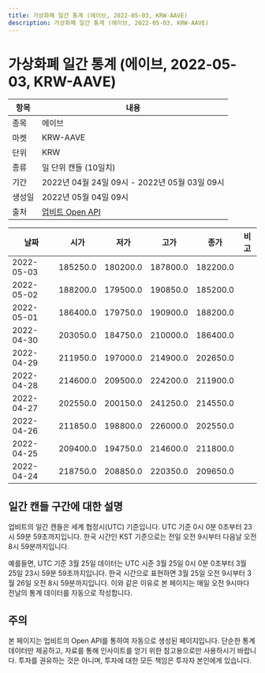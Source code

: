 ```yaml
---
title: 가상화폐 일간 통계 (에이브, 2022-05-03, KRW-AAVE)
description: 가상화폐 일간 통계 (에이브, 2022-05-03, KRW-AAVE)
---
```



가상화폐 일간 통계 (에이브, 2022-05-03, KRW-AAVE)
===

|항목|내용|
|--|--|
|종목|에이브|
|마켓|KRW-AAVE|
|단위|KRW|
|종류|일 단위 캔들 (10일치)|
|기간|2022년 04월 24일 09시 - 2022년 05월 03일 09시|
|생성일|2022년 05월 04일 09시|
|출처|[업비트 Open API](https://docs.upbit.com)|


|날짜|시가|저가|고가|종가|비고|
|--|--|--|--|--|--|
|2022-05-03|185250.0|180200.0|187800.0|182200.0|    |
|2022-05-02|188200.0|179500.0|190850.0|185200.0|    |
|2022-05-01|186400.0|179750.0|190900.0|188200.0|    |
|2022-04-30|203050.0|184750.0|210000.0|186400.0|    |
|2022-04-29|211950.0|197000.0|214900.0|202650.0|    |
|2022-04-28|214600.0|209500.0|224200.0|211900.0|    |
|2022-04-27|202550.0|200150.0|241250.0|214550.0|    |
|2022-04-26|211850.0|198800.0|226000.0|202550.0|    |
|2022-04-25|209400.0|194750.0|214600.0|211800.0|    |
|2022-04-24|218750.0|208850.0|220350.0|209650.0|    |


일간 캔들 구간에 대한 설명
---


업비트의 일간 캔들은 세계 협정시(UTC) 기준입니다. 
UTC 기준 0시 0분 0초부터 23시 59분 59초까지입니다. 
한국 시간인 KST 기준으로는 전일 오전 9시부터 다음날 오전 8시 59분까지입니다. 


예를들면, UTC 기준 3월 25일 데이터는 UTC 시준 3월 25일 0시 0분 0초부터 3월 25일 23시 59분 59초까지입니다. 
한국 시간으로 표현하면 3월 25일 오전 9시부터 3월 26일 오전 8시 59분까지입니다. 
이와 같은 이유로 본 페이지는 매일 오전 9시마다 전날의 통계 데이터를 자동으로 작성합니다. 


주의
---


본 페이지는 업비트의 Open API를 통하여 자동으로 생성된 페이지입니다. 
단순한 통계 데이터만 제공하고, 자료를 통해 인사이트를 얻기 위한 참고용으로만 사용하시기 바랍니다. 
투자를 권유하는 것은 아니며, 투자에 대한 모든 책임은 투자자 본인에게 있습니다. 
